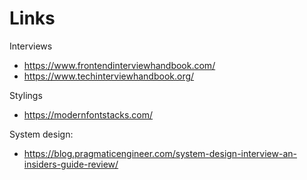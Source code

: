 # Links

Interviews

- https://www.frontendinterviewhandbook.com/
- https://www.techinterviewhandbook.org/

Stylings

- https://modernfontstacks.com/

System design:

- https://blog.pragmaticengineer.com/system-design-interview-an-insiders-guide-review/
